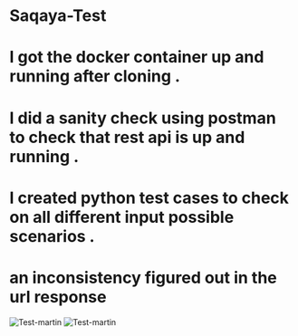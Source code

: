 # Saqaya-Test
# I got the docker container up and running after cloning .
# I did a sanity check using postman to check that rest api is up and running .
# I created python test cases to check on all different input possible scenarios .
# an inconsistency figured out in the url response 
![Test-martin](https://github.com/martinedwardshaheed/Saqaya-Test/assets/99100527/d7179cac-8598-425d-b047-da9a01d7ad13)
![Test-martin](https://github.com/martinedwardshaheed/Saqaya-Test/assets/99100527/eeedc038-2f2f-4529-adfc-74e6213640e3)
